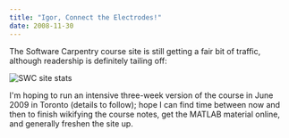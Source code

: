 ```yaml
---
title: "Igor, Connect the Electrodes!"
date: 2008-11-30
---
```

The Software Carpentry course site is still getting a fair bit of traffic, although readership is definitely tailing off:

<img src="@root/files/2008/11/usage.png" alt="SWC site stats" class="centered">

I'm hoping to run an intensive three-week version of the course in June 2009 in Toronto (details to follow); hope I can find time between now and then to finish wikifying the course notes, get the MATLAB material online, and generally freshen the site up.
